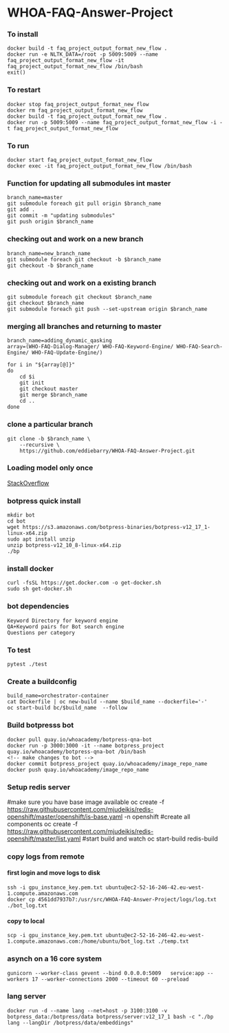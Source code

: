 # WHOA-FAQ-Answer-Project

### To install
```
docker build -t faq_project_output_format_new_flow .
docker run -e NLTK_DATA=/root -p 5009:5009 --name faq_project_output_format_new_flow -it faq_project_output_format_new_flow /bin/bash
exit()
```

### To restart
```
docker stop faq_project_output_format_new_flow
docker rm faq_project_output_format_new_flow
docker build -t faq_project_output_format_new_flow .
docker run -p 5009:5009 --name faq_project_output_format_new_flow -i -t faq_project_output_format_new_flow
```

### To run
```
docker start faq_project_output_format_new_flow
docker exec -it faq_project_output_format_new_flow /bin/bash
```

### Function for updating all submodules int master
```
branch_name=master
git submodule foreach git pull origin $branch_name
git add .
git commit -m "updating submodules"
git push origin $branch_name
```

### checking out and work on a new branch
```
branch_name=new_branch_name
git submodule foreach git checkout -b $branch_name
git checkout -b $branch_name
```

### checking out and work on a existing branch
```
git submodule foreach git checkout $branch_name
git checkout $branch_name
git submodule foreach git push --set-upstream origin $branch_name
```

### merging all branches and returning to master
```
branch_name=adding_dynamic_qasking
array=(WHO-FAQ-Dialog-Manager/ WHO-FAQ-Keyword-Engine/ WHO-FAQ-Search-Engine/ WHO-FAQ-Update-Engine/)

for i in "${array[@]}"
do
	cd $i
    git init
    git checkout master
    git merge $branch_name
    cd ..
done
```

### clone a particular branch
```
git clone -b $branch_name \
    --recursive \
    https://github.com/eddiebarry/WHOA-FAQ-Answer-Project.git
```

### Loading model only once
[StackOverflow](https://stackoverflow.com/questions/32213893/how-to-cache-a-large-machine-learning-model-in-flask)


### botpress quick install
```
mkdir bot
cd bot
wget https://s3.amazonaws.com/botpress-binaries/botpress-v12_17_1-linux-x64.zip
sudo apt install unzip
unzip botpress-v12_10_8-linux-x64.zip
./bp
```

### install docker
```
curl -fsSL https://get.docker.com -o get-docker.sh
sudo sh get-docker.sh
```

### bot dependencies
```
Keyword Directory for keyword engine
QA+Keyword pairs for Bot search engine
Questions per category
```

### To test
```
pytest ./test
```

### Create a buildconfig

```
build_name=orchestrator-container
cat Dockerfile | oc new-build --name $build_name --dockerfile='-'
oc start-build bc/$build_name  --follow
```


### Build botpresss bot
```
docker pull quay.io/whoacademy/botpress-qna-bot
docker run -p 3000:3000 -it --name botpress_project quay.io/whoacademy/botpress-qna-bot /bin/bash
<!-- make changes to bot -->
docker commit botpress_project quay.io/whoacademy/image_repo_name
docker push quay.io/whoacademy/image_repo_name
```

### Setup redis server
#make sure you have base image available
oc create -f https://raw.githubusercontent.com/mjudeikis/redis-openshift/master/openshift/is-base.yaml -n openshift
#create all components
oc create -f https://raw.githubusercontent.com/mjudeikis/redis-openshift/master/list.yaml
#start build and watch 
oc start-build redis-build


### copy logs from remote

#### first login and move logs to disk
```
ssh -i gpu_instance_key.pem.txt ubuntu@ec2-52-16-246-42.eu-west-1.compute.amazonaws.com
docker cp 4561dd7937b7:/usr/src/WHOA-FAQ-Answer-Project/logs/log.txt ./bot_log.txt
```
#### copy to local
```
scp -i gpu_instance_key.pem.txt ubuntu@ec2-52-16-246-42.eu-west-1.compute.amazonaws.com:/home/ubuntu/bot_log.txt ./temp.txt
```

### asynch on a 16 core system
```
gunicorn --worker-class gevent --bind 0.0.0.0:5009   service:app --workers 17 --worker-connections 2000 --timeout 60 --preload
```

### lang server
```
docker run -d --name lang --net=host -p 3100:3100 -v botpress_data:/botpress/data botpress/server:v12_17_1 bash -c "./bp lang --langDir /botpress/data/embeddings"
```